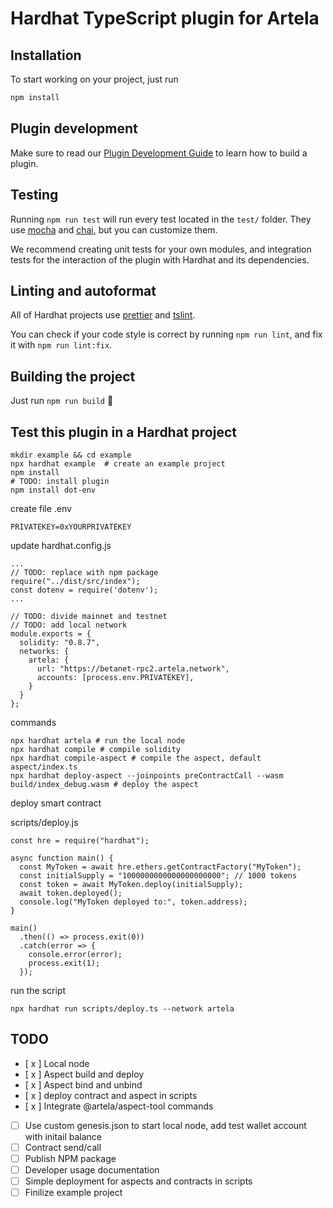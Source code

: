 # Hardhat TypeScript plugin for Artela

## Installation

To start working on your project, just run

```bash
npm install
```

## Plugin development

Make sure to read our [Plugin Development Guide](https://hardhat.org/advanced/building-plugins.html) to learn how to build a plugin.

## Testing

Running `npm run test` will run every test located in the `test/` folder. They
use [mocha](https://mochajs.org) and [chai](https://www.chaijs.com/),
but you can customize them.

We recommend creating unit tests for your own modules, and integration tests for
the interaction of the plugin with Hardhat and its dependencies.

## Linting and autoformat

All of Hardhat projects use [prettier](https://prettier.io/) and
[tslint](https://palantir.github.io/tslint/).

You can check if your code style is correct by running `npm run lint`, and fix
it with `npm run lint:fix`.

## Building the project

Just run `npm run build` ️👷

## Test this plugin in a Hardhat project

```
mkdir example && cd example
npx hardhat example  # create an example project
npm install
# TODO: install plugin
npm install dot-env
```

create file .env
```
PRIVATEKEY=0xYOURPRIVATEKEY
```

update hardhat.config.js
```
...
// TODO: replace with npm package
require("../dist/src/index");
const dotenv = require('dotenv');
...

// TODO: divide mainnet and testnet
// TODO: add local network
module.exports = {
  solidity: "0.8.7",
  networks: {
    artela: {
      url: "https://betanet-rpc2.artela.network",
      accounts: [process.env.PRIVATEKEY],
    }
  }
};

```

commands
```
npx hardhat artela # run the local node
npx hardhat compile # compile solidity
npx hardhat compile-aspect # compile the aspect, default aspect/index.ts
npx hardhat deploy-aspect --joinpoints preContractCall --wasm build/index_debug.wasm # deploy the aspect
```

deploy smart contract

scripts/deploy.js 
```
const hre = require("hardhat");

async function main() {
  const MyToken = await hre.ethers.getContractFactory("MyToken");
  const initialSupply = "1000000000000000000000"; // 1000 tokens
  const token = await MyToken.deploy(initialSupply);
  await token.deployed();
  console.log("MyToken deployed to:", token.address);
}

main()
  .then(() => process.exit(0))
  .catch(error => {
    console.error(error);
    process.exit(1);
  });
```

run the script

```
npx hardhat run scripts/deploy.ts --network artela   
```

## TODO
* [ x ] Local node
* [ x ] Aspect build and deploy
* [ x ] Aspect bind and unbind
* [ x ] deploy contract and aspect in scripts
* [ x ] Integrate @artela/aspect-tool commands
* [ ] Use custom genesis.json to start local node, add test wallet account with initail balance
* [ ] Contract send/call
* [ ] Publish NPM package
* [ ] Developer usage documentation
* [ ] Simple deployment for aspects and contracts in scripts
* [ ] Finilize example project
